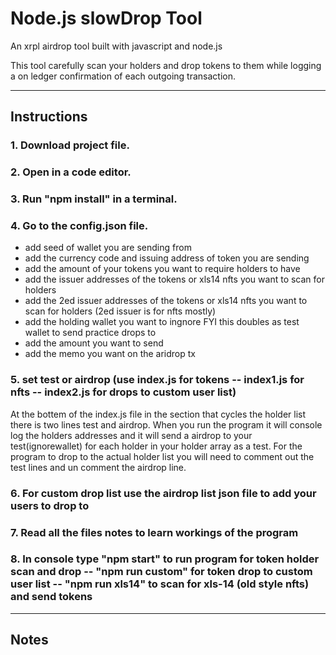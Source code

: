 
# Node.js slowDrop Tool
An xrpl airdrop tool built with javascript and node.js

 This tool carefully scan your holders and drop tokens to them while logging a on ledger confirmation of each outgoing transaction.

____________________________________________________________________________

## Instructions

### 1. Download project file.

### 2. Open in a code editor. 

### 3. Run "npm install" in a terminal.

### 4. Go to the config.json file.
- add seed of wallet you are sending from
- add the currency code and issuing address of token you are sending
- add the amount of your tokens you want to require holders to have
- add the issuer addresses of the tokens or xls14 nfts you want to scan for holders
- add the 2ed issuer addresses of the tokens or xls14 nfts you want to scan for holders (2ed issuer is for nfts mostly)
- add the holding wallet you want to ingnore FYI this doubles as test wallet to send practice drops to
- add the amount you want to send 
- add the memo you want on the aridrop tx

### 5. set test or airdrop (use index.js for tokens -- index1.js for nfts -- index2.js for drops to custom user list)
At the bottem of the index.js file in the section that cycles the holder list there is two lines test and airdrop. When you run the program it will console log the holders addresses and it will send a airdrop to your test(ignorewallet) for each holder in your holder array as a test. For the program to drop to the actual holder list you will need to comment out the test lines and un comment the airdrop line.

### 6. For custom drop list use the airdrop list json file to add your users to drop to

### 7. Read all the files notes to learn workings of the program

### 8. In console type "npm start" to run program for token holder scan and drop -- "npm run custom" for token drop to custom user list -- "npm run xls14" to scan for xls-14 (old style nfts) and send tokens


____________________________________________________________________________


## Notes

#### 

